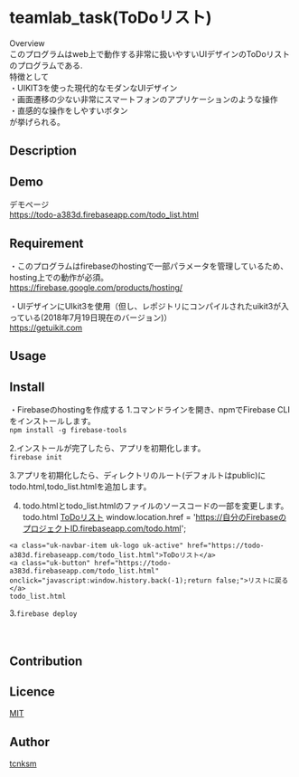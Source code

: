# teamlab_task(ToDoリスト)
Overview  
  このプログラムはweb上で動作する非常に扱いやすいUIデザインのToDoリストのプログラムである.  
  特徴として  
  ・UIKIT3を使った現代的なモダンなUIデザイン  
  ・画面遷移の少ない非常にスマートフォンのアプリケーションのような操作  
  ・直感的な操作をしやすいボタン  
  が挙げられる。

## Description


## Demo
デモページ  
https://todo-a383d.firebaseapp.com/todo_list.html


## Requirement
・このプログラムはfirebaseのhostingで一部パラメータを管理しているため、
  hosting上での動作が必須。  
  https://firebase.google.com/products/hosting/

・UIデザインにUIkit3を使用（但し、レポジトリにコンパイルされたuikit3が入っている(2018年7月19日現在のバージョン)）  
  https://getuikit.com


## Usage

## Install
・Firebaseのhostingを作成する 
  1.コマンドラインを開き、npmでFirebase CLIをインストールします。  
  `npm install -g firebase-tools`
  
  2.インストールが完了したら、アプリを初期化します。  
  `firebase init`
  
  3.アプリを初期化したら、ディレクトリのルート(デフォルトはpublic)にtodo.html,todo_list.htmlを追加します。  
  
  4. todo.htmlとtodo_list.htmlのファイルのソースコードの一部を変更します。  
    todo.html
    <a class="uk-navbar-item uk-logo uk-active" href="https://自分のFirebaseのプロジェクトID.firebaseapp.com/todo_list.html">ToDoリスト</a>
    window.location.href = 'https://自分のFirebaseのプロジェクトID.firebaseapp.com/todo.html';
    
    <a class="uk-navbar-item uk-logo uk-active" href="https://todo-a383d.firebaseapp.com/todo_list.html">ToDoリスト</a>
    <a class="uk-button" href="https://todo-a383d.firebaseapp.com/todo_list.html" onclick="javascript:window.history.back(-1);return false;">リストに戻る</a>
    todo_list.html
  
  
  3.`firebase deploy`
 
　

## Contribution

## Licence

[MIT](https://github.com/tcnksm/tool/blob/master/LICENCE)

## Author

[tcnksm](https://github.com/tcnksm)
